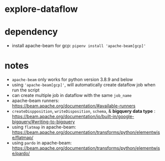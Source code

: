 # explore-dataflow

# dependency
* install apache-beam for gcp: `pipenv install 'apache-beam[gcp]'`

# notes
* `apache-beam` only works for python version 3.8.9 and below
* using `'apache-beam[gcp]'`, will automatically create dataflow job when run the script
* can create multiple job in dataflow with the same `job_name`
* apache-beam runners: https://beam.apache.org/documentation/#available-runners
* `createDispposition`, `writeDisposition`, `schema`, & **bigquery data type** : https://beam.apache.org/documentation/io/built-in/google-bigquery/#writing-to-bigquery
* using `flatmap` in apache-beam: https://beam.apache.org/documentation/transforms/python/elementwise/flatmap/
* using `pardo` in apache-beam: https://beam.apache.org/documentation/transforms/python/elementwise/pardo/